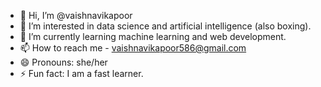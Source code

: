 - 👋 Hi, I’m @vaishnavikapoor
- 👀 I’m interested in data science and artificial intelligence (also boxing).
- 🌱 I’m currently learning machine learning and web development.    
- 📫 How to reach me - vaishnavikapoor586@gmail.com
- 😄 Pronouns: she/her
- ⚡ Fun fact: I am a fast learner. 

<!---
vaishnavikapoor/vaishnavikapoor is a ✨ special ✨ repository because its `README.md` (this file) appears on your GitHub profile.
You can click the Preview link to take a look at your changes.
--->
